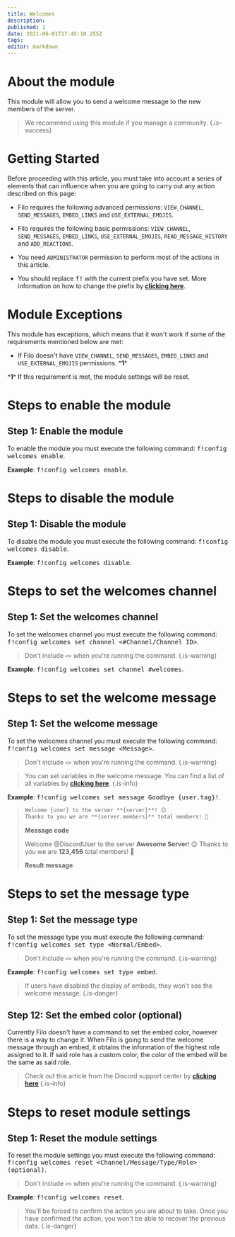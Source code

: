 ```yaml
---
title: Welcomes
description:
published: 1
date: 2021-06-01T17:45:10.255Z
tags:
editor: markdown
---
```


# About the module

This module will allow you to send a welcome message to the new members of the server.

> We recommend using this module if you manage a community.
{.is-success}

# Getting Started

Before proceeding with this article, you must take into account a series of elements that can influence when you are going to carry out any action described on this page:

- Filo requires the following advanced permissions: ``VIEW_CHANNEL``, ``SEND_MESSAGES``, ``EMBED_LINKS`` and ``USE_EXTERNAL_EMOJIS``.

- Filo requires the following basic permissions: ``VIEW_CHANNEL``, ``SEND_MESSAGES``, ``EMBED_LINKS``, ``USE_EXTERNAL_EMOJIS``, ``READ_MESSAGE_HISTORY`` and ``ADD_REACTIONS``.

- You need ``ADMINISTRATOR`` permission to perform most of the actions in this article.

- You should replace <kbd>f!</kbd> with the current prefix you have set. More information on how to change the prefix by **[clicking here](en/modules/prefix)**.

# Module Exceptions

This module has exceptions, which means that it won't work if some of the requirements mentioned below are met:

- If Filo doesn't have ``VIEW_CHANNEL``, ``SEND_MESSAGES``, ``EMBED_LINKS`` and ``USE_EXTERNAL_EMOJIS`` permissions. **^1^**

**^1^** If this requirement is met, the module settings will be reset.

# Steps to enable the module

## **Step 1**: Enable the module

To enable the module you must execute the following command: <kbd>f!config welcomes enable</kbd>.

**Example**: <kbd>f!config welcomes enable</kbd>.

# Steps to disable the module

## **Step 1**: Disable the module

To disable the module you must execute the following command: <kbd>f!config welcomes disable</kbd>.

**Example**: <kbd>f!config welcomes disable</kbd>.

# Steps to set the welcomes channel

## **Step 1**: Set the welcomes channel

To set the welcomes channel you must execute the following command: <kbd>f!config welcomes set channel \<#Channel/Channel ID></kbd>.

> Don't include ``<>`` when you're running the command.
{.is-warning}

**Example**: <kbd>f!config welcomes set channel #welcomes</kbd>.

# Steps to set the welcome message

## **Step 1**: Set the welcome message

To set the welcomes channel you must execute the following command: <kbd>f!config welcomes set message \<Message></kbd>.

> Don't include ``<>`` when you're running the command.
{.is-warning}

> You can set variables in the welcome message. You can find a list of all variables by **[clicking here](/en/modules/welcomes/variables)**.
{.is-info}

**Example**: <kbd>f!config welcomes set message Goodbye {user.tag}!</kbd>.

> ```md
> Welcome {user} to the server **{server}**! 😉
> Thanks to you we are **{server.members}** total members! 🎉
> ```
> **Message code**
>
> Welcome @DiscordUser to the server **Awesome Server**! 😉
> Thanks to you we are **123,456** total members! 🎉
>
> **Result message**

# Steps to set the message type

## **Step 1**: Set the message type

To set the message type you must execute the following command: <kbd>f!config welcomes set type \<Normal/Embed></kbd>.

> Don't include ``<>`` when you're running the command.
{.is-warning}

**Example**: <kbd>f!config welcomes set type embed</kbd>.

> If users have disabled the display of embeds, they won't see the welcome message.
{.is-danger}

## **Step 12**: Set the embed color (optional)

Currently Filo doesn't have a command to set the embed color, however there is a way to change it. When Filo is going to send the welcome message through an embed, it obtains the information of the highest role assigned to it. If said role has a custom color, the color of the embed will be the same as said role.

> Check out this article from the Discord support center by **[clicking here](https://support.discord.com/hc/en-us/articles/214836687)**
{.is-info}

# Steps to reset module settings

## **Step 1**: Reset the module settings

To reset the module settings you must execute the following command: <kbd>f!config welcomes reset \<Channel/Message/Type/Role> (optional)</kbd>.

> Don't include ``<>`` when you're running the command.
{.is-warning}

**Example**: <kbd>f!config welcomes reset</kbd>.

> You'll be forced to confirm the action you are about to take. Once you have confirmed the action, you won't be able to recover the previous data.
{.is-danger}
